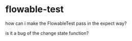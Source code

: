 # flowable-test

how can i make the FlowableTest pass in the expect way?

is it a bug of the change state function?

